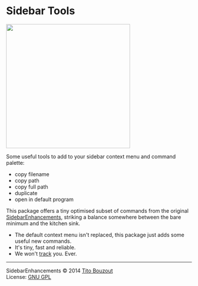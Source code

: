 # Sidebar Tools

<img src="https://raw.githubusercontent.com/braver/SideBarTools/master/screenshot.png" width="336">

Some useful tools to add to your sidebar context menu and command palette:

- copy filename
- copy path
- copy full path
- duplicate
- open in default program

This package offers a tiny optimised subset of commands from the original [SidebarEnhancements](https://packagecontrol.io/packages/SideBarEnhancements), striking a balance somewhere between the bare minimum and the kitchen sink.

- The default context menu isn't replaced, this package just adds some useful new commands.
- It's tiny, fast and reliable.
- We won't [track](https://github.com/SideBarEnhancements-org/SideBarEnhancements/blob/d1c7fa4bac6a1f31ba177bc41ddd0ca902e43609/Stats.py) you. Ever.

---------

SidebarEnhancements © 2014 [Tito Bouzout](mailto:tito.bouzout@gmail.com)  
License: [GNU GPL](http://www.gnu.org/licenses/gpl.html)
